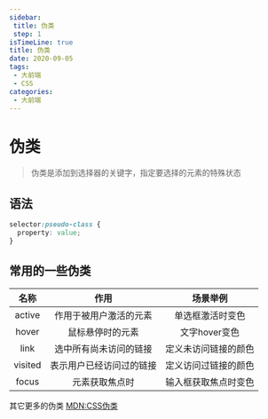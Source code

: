 ```yaml
---
sidebar:
 title: 伪类
 step: 1
isTimeLine: true
title: 伪类
date: 2020-09-05
tags:
 - 大前端
 - CSS
categories:
 - 大前端
---
```

# 伪类
>伪类是添加到选择器的关键字，指定要选择的元素的特殊状态

## 语法
```css
selector:pseudo-class {
  property: value;
}
```

## 常用的一些伪类
|  名称   |           作用           |       场景举例       |
| :-----: | :----------------------: | :------------------: |
| active  |  作用于被用户激活的元素  |   单选框激活时变色   |
|  hover  |     鼠标悬停时的元素     |    文字hover变色     |
|  link   |  选中所有尚未访问的链接  | 定义未访问链接的颜色 |
| visited | 表示用户已经访问过的链接 | 定义访问过链接的颜色 |
|  focus  |      元素获取焦点时      | 输入框获取焦点时变色 |

<codepen title="pseudo-classes" src="https://codepen.io/sugarInSoup/embed/JjXOgVw?height=310&theme-id=dark&default-tab=css,result"></codepen>

其它更多的伪类 [MDN:CSS伪类](https://developer.mozilla.org/zh-CN/docs/Web/CSS/Pseudo-classes)

